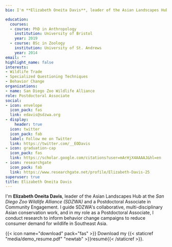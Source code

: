 ```yaml
---
bio: I'm **Elizabeth Oneita Davis**, leader of the Asian Landscapes Hub at the San Diego Zoo Wildlife Alliance (SDZWA) and a Postdoctoral Associate in Community Engagement. I guide SDZWA's collaborative, multi-disciplinary Asian conservation work, and in my role as a Postdoctoral Associate, I conduct research to inform behavior change campaigns to reduce consumer demand for wildlife in Southeast Asia. 

education:
  courses:
  - course: PhD in Anthropology
    institution: University of Bristol
    year: 2019
  - course: BSc in Zoology
    institution: University of St. Andrews
    year: 2014
email: ""
highlight_name: false
interests:
- Wildlife Trade
- Specialized Questioning Techniques
- Behavior Change
organizations:
- name: San Diego Zoo Wildlife Alliance
role: Postdoctoral Associate
social:
- icon: envelope
  icon_pack: fas
  link: edavis@sdzwa.org
- display:
    header: true
  icon: twitter
  icon_pack: fab
  label: Follow me on Twitter
  link: https://twitter.com/__EODavis
- icon: graduation-cap
  icon_pack: fas
  link: https://scholar.google.com/citations?user=mArHjX4AAAAJ&hl=en
- icon: researchgate
  icon_pack: fab
  link: https://www.researchgate.net/profile/Elizabeth-Davis-25
superuser: true
title: Elizabeth Oneita Davis
---
```


I'm **Elizabeth Oneita Davis**, leader of the Asian Landscapes Hub at the *San Diego Zoo Wildlife Alliance (SDZWA)* and a Postdoctoral Associate in Community Engagement. I guide SDZWA's collaborative, multi-disciplinary Asian conservation work, and in my role as a Postdoctoral Associate, I conduct research to inform behavior change campaigns to reduce consumer demand for wildlife in Southeast Asia.

{{< icon name="download" pack="fas" >}} Download my {{< staticref "media/demo_resume.pdf" "newtab" >}}resumé{{< /staticref >}}.
